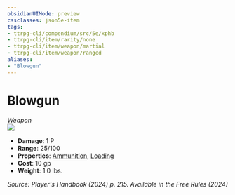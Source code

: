 ```yaml
---
obsidianUIMode: preview
cssclasses: json5e-item
tags:
- ttrpg-cli/compendium/src/5e/xphb
- ttrpg-cli/item/rarity/none
- ttrpg-cli/item/weapon/martial
- ttrpg-cli/item/weapon/ranged
aliases: 
- "Blowgun"
---
```

# Blowgun
*Weapon*  
![](3-Mechanics/CLI/items/img/blowgun.webp#right)

- **Damage**: 1 P
- **Range**: 25/100
- **Properties**: [Ammunition](3-Mechanics/CLI/rules/item-properties.md#Ammunition), [Loading](3-Mechanics/CLI/rules/item-properties.md#Loading)
- **Cost**: 10 gp
- **Weight**: 1.0 lbs.

*Source: Player's Handbook (2024) p. 215. Available in the Free Rules (2024)*